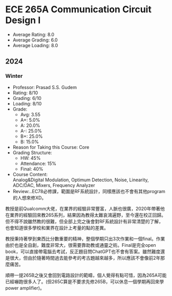 # ECE 265A Communication Circuit Design I 
- Average Rating: 8.0
- Average Grading: 6.0
- Average Loading: 8.0
## 2024
### Winter
- Professor: Prasad S.S. Gudem
- Rating: 8/10
- Grading: 6/10
- Loading: 8/10
- Grade:
  - Avg: 3.55
  - A+: 5.0%
  - A: 20.0%
  - A-: 25.0%
  - B+: 25.0%
  - B: 15.0%
- Reason for Taking this Course: Core
- Grading Structure:
  - HW: 45%
  - Attendance: 15%
  - Final: 40%
- Course Content:  
Analog&Digital Modulation, Optimum Detection, Noise, Linearity, ADC/DAC, Mixers, Frequency Analyzer
- Review:..EC78必修課，範圍是RF系統設計，同樣應該也不會有其他program的人想來修XD。

教授是前Qualcomm大佬，在業界的經驗非常豐富，人脈也很廣，2020年帶著他在業界的經驗回來教265系列，結果因為教得太難哀鴻遍野，至今還在校正回歸。但不得不說雖然教的很難，但全部上完之後會對RF系統設計有非常清楚的了解，也會知道很多學校和業界在設計上考量的點的差異。

教授秉持著學到東西比分數重要的精神，整個學期只出3次作業和一個final。作業由於也是全自創，難度非常大，很需要靠助教或通靈之術。Final是完全open book，可以直接帶電腦去考試，反正題目問ChatGPT也不會有答案。雖然難度還是很大，但由於隨著時間過去能參考的考古題越來越多，所以應該不會像前2年那麼痛苦。

順帶一提265B之後又會回到電路設計的範疇，個人覺得有點可惜，因為265A可能已經嚇跑很多人了。(但265C算是不要求先修265B，可以休息一個學期再回來學power amplifier)。
